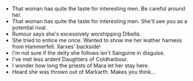  - That woman has quite the taste for interesting men. Be careful around her.
 - That woman has quite the taste for interesting men. She'll see you as a potential rival.
 - Rumour says she's excessively worshipping Dibella.
 - She tried to entice me once. Wanted to show me her leather harness from Hammerfell. Xarxes' backside!
 - I'm not sure if the deity she follows isn't Sanguine in disguise.
 - I've met less ardent Daughters of Coldharbour.
 - I wonder how long the priests of Mara let her stay here.
 - Heard she was thrown out of Markarth. Makes you think...
